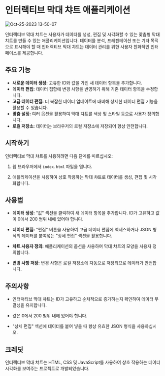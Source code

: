 # 인터랙티브 막대 챠트 애플리케이션

![Oct-25-2023 13-50-07](https://github.com/JudithHopps/I-am-fine/assets/113181934/e7404619-76d0-4edb-98bc-49e244396779)


인터랙티브 막대 챠트는 사용자가 데이터를 생성, 편집 및 시각화할 수 있는 맞춤형 막대 챠트를 만들 수 있는 애플리케이션입니다. 데이터를 분석, 프레젠테이션 또는 기타 목적으로 표시해야 할 때 인터랙티브 막대 챠트는 데이터 관리를 위한 사용자 친화적인 인터페이스를 제공합니다.

## 주요 기능

- **새로운 데이터 생성:** 고유한 ID와 값을 가진 새 데이터 항목을 추가합니다.
- **데이터 편집:** 데이터 집합에 변경 사항을 반영하기 위해 기존 데이터 항목을 수정합니다.
- **고급 데이터 편집:** 더 복잡한 데이터 업데이트에 대비해 상세한 데이터 편집 기능을 활용할 수 있습니다.
- **맞춤 설정:** 여러 옵션을 활용하여 막대 챠트를 색상 및 스타일 등으로 사용자 정의합니다.
- **로컬 저장소:** 데이터는 브라우저의 로컬 저장소에 저장되어 항상 안전합니다.

## 시작하기

인터랙티브 막대 챠트를 사용하려면 다음 단계를 따르십시오:

1. 웹 브라우저에서 `index.html` 파일을 엽니다.

2. 애플리케이션을 사용하여 상호 작용하는 막대 챠트로 데이터를 생성, 편집 및 시각화합니다.

## 사용법

- **데이터 생성:** "값" 섹션을 클릭하여 새 데이터 항목을 추가합니다. ID가 고유하고 값이 0에서 200 범위 내에 있어야 합니다.

- **데이터 편집:** "편집" 버튼을 사용하여 고급 데이터 편집에 액세스하거나 JSON 형식의 데이터를 붙여넣는 "상세 편집" 섹션을 활용합니다.

- **차트 사용자 정의:** 애플리케이션의 옵션을 사용하여 막대 챠트의 모양을 사용자 정의합니다.

- **변경 사항 저장:** 변경 사항은 로컬 저장소에 자동으로 저장되므로 데이터가 안전합니다.

## 주의사항

- 인터랙티브 막대 챠트는 ID가 고유하고 순차적으로 증가하는지 확인하여 데이터 무결성을 유지합니다.

- 값은 0에서 200 범위 내에 있어야 합니다.

- "상세 편집" 섹션에 데이터를 붙여 넣을 때 항상 유효한 JSON 형식을 사용하십시오.

## 크레딧

인터랙티브 막대 챠트는 HTML, CSS 및 JavaScript를 사용하여 상호 작용하는 데이터 시각화를 보여주는 프로젝트로 개발되었습니다.
